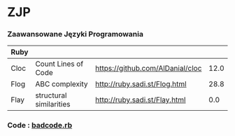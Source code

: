 # ZJP
### Zaawansowane Języki Programowania

| Ruby | | | |
| ------ | ------ | ------ | ------ |
| Cloc | Count Lines of Code | https://github.com/AlDanial/cloc | 12.0 |
| Flog | ABC complexity | http://ruby.sadi.st/Flog.html | 28.8 |
| Flay | structural similarities | http://ruby.sadi.st/Flay.html | 0.0 |

### Code : [badcode.rb](https://gist.github.com/klippx/bc93c15bd26b47ae5990/)
### 
